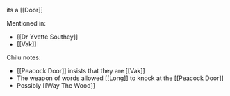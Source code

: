 its a [[Door]]

Mentioned in:
- [[Dr Yvette Southey]]
- [[Vak]]

Chilu notes:
- [[Peacock Door]] insists that they are [[Vak]]
- The weapon of words allowed [[Long]] to knock at the [[Peacock Door]]
- Possibly [[Way The Wood]]